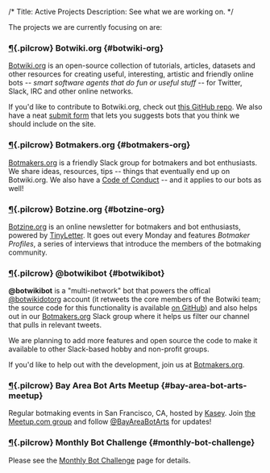 /*
Title: Active Projects
Description: See what we are working on.
*/


The projects we are currently focusing on are:


### [¶](#botwiki-org){.pilcrow} Botwiki.org {#botwiki-org}

[Botwiki.org](https://botwiki.org/) is an open-source collection of tutorials, articles, datasets and other resources for creating useful, interesting, artistic and friendly online bots -- *smart software agents that do fun or useful stuff* -- for Twitter, Slack, IRC and other online networks.

If you'd like to contribute to Botwiki.org, check out [this GitHub repo](https://github.com/botwiki/botwiki.org). We also have a neat [submit form](https://botwiki.org/submit-your-bot) that lets you suggests bots that you think we should include on the site.


### [¶](#botmakers-org){.pilcrow} Botmakers.org {#botmakers-org}

[Botmakers.org](https://botmakers.org/) is a friendly Slack group for botmakers and bot enthusiasts. We share ideas, resources, tips -- things that eventually end up on Botwiki.org. We also have a [Code of Conduct](https://github.com/botwiki/botmakers.org/blob/master/Code%20of%20Conduct.md) -- and it applies to our bots as well!


### [¶](#botzine-org){.pilcrow} Botzine.org {#botzine-org}

[Botzine.org](https://botzine.org/) is an online newsletter for botmakers and bot enthusiasts, powered by [TinyLetter](http://tinyletter.com/). It goes out every Monday and features *Botmaker Profiles*, a series of interviews that introduce the members of the botmaking community.


### [¶](#botwikibot){.pilcrow} @botwikibot {#botwikibot}

**@botwikibot** is a "multi-network" bot that powers the offical [@botwikidotorg](https://twitter.com/botwikidotorg) account (it retweets the core members of the Botwiki team; the source code for this functionality is available [on GitHub](https://github.com/botwiki/community-retweet-bot)) and also helps out in our [Botmakers.org](https://botmakers.org/) Slack group where it helps us filter our channel that pulls in relevant tweets.

We are planning to add more features and open source the code to make it available to other Slack-based hobby and non-profit groups.

If you'd like to help out with the development, join us at [Botmakers.org](https://botmakers.org/).

### [¶](#bay-area-bot-arts-meetup){.pilcrow} Bay Area Bot Arts Meetup {#bay-area-bot-arts-meetup}

Regular botmaking events in San Francisco, CA, hosted by [Kasey](https://twitter.com/bitpixi). Join [the Meetup.com group](http://www.meetup.com/Bay-Area-Bot-Arts/) and follow [@BayAreaBotArts](https://twitter.com/BayAreaBotArts) for updates!


### [¶](#monthly-bot-challenge){.pilcrow} Monthly Bot Challenge {#monthly-bot-challenge}

Please see the [Monthly Bot Challenge](/monthly-bot-challenge/) page for details.

